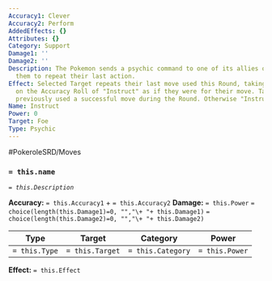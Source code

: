 ```yaml
---
Accuracy1: Clever
Accuracy2: Perform
AddedEffects: {}
Attributes: {}
Category: Support
Damage1: ''
Damage2: ''
Description: The Pokemon sends a psychic command to one of its allies or foes to enable
  them to repeat their last action.
Effect: Selected Target repeats their last move used this Round, taking the successes
  on the Accuracy Roll of "Instruct" as if they were for their move. Target must have
  previously used a successful move during the Round. Otherwise "Instruct" will fail.
Name: Instruct
Power: 0
Target: Foe
Type: Psychic
---
```


#PokeroleSRD/Moves

### `= this.name`
*`= this.Description`*

**Accuracy:** `= this.Accuracy1` + `= this.Accuracy2`
**Damage:** `= this.Power` `= choice(length(this.Damage1)=0, "","\+ "+ this.Damage1)` `= choice(length(this.Damage2)=0, "","\+ "+ this.Damage2)`

| Type          | Target          | Category          | Power          |
| ------------- | --------------- | ----------------  | -------------- |
| `= this.Type` | `= this.Target` | `= this.Category` | `= this.Power` | 

**Effect:** `= this.Effect`